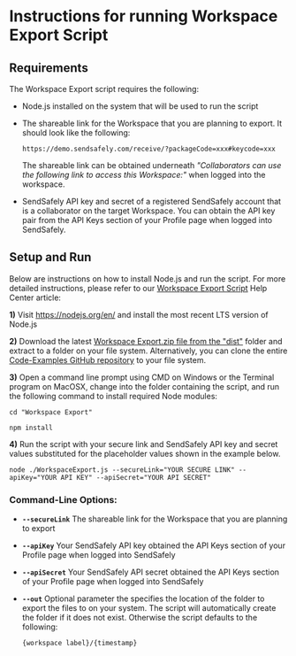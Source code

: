 # Instructions for running Workspace Export Script

## Requirements
The Workspace Export script requires the following:

* Node.js installed on the system that will be used to run the script
* The shareable link for the Workspace that you are planning to export. It should look like the following:

   `https://demo.sendsafely.com/receive/?packageCode=xxx#keycode=xxx`

  The shareable link can be obtained underneath *"Collaborators can use the following link to access this Workspace:"* when logged into the workspace.
  
* SendSafely API key and secret of a registered SendSafely account that is a collaborator on the target Workspace. You can obtain the API key pair from the API Keys section of your Profile page when logged into SendSafely.

## Setup and Run
Below are instructions on how to install Node.js and run the script. For more detailed instructions, please refer to our [Workspace Export Script](https://sendsafely.zendesk.com/hc/en-us/articles/360053313191) Help Center article:

**1)** Visit https://nodejs.org/en/ and install the most recent LTS version of Node.js

**2)** Download the latest [Workspace Export.zip file from the "dist"](https://github.com/SendSafely/Code-Examples/tree/master/Workspace%20Export/dist) folder and extract to a folder on your file system. Alternatively, you can clone the entire [Code-Examples GitHub repository](https://github.com/SendSafely/Code-Examples.git) to your file system.

**3)** Open a command line prompt using CMD on Windows or the Terminal program on MacOSX, change into the folder containing the script, and run the following command to install required Node modules: 

`cd "Workspace Export"`
                                                                                          
`npm install`

**4)** Run the script with your secure link and SendSafely API key and secret values substituted for the placeholder values shown in the example below.
 
`
node ./WorkspaceExport.js --secureLink="YOUR SECURE LINK" --apiKey="YOUR API KEY" --apiSecret="YOUR API SECRET" 
`
### Command-Line Options:
 
 - **`--secureLink`** The shareable link for the Workspace that you are planning to export
 - **`--apiKey`** Your SendSafely API key obtained the API Keys section of your Profile page when logged into SendSafely
 - **`--apiSecret`** Your SendSafely API secret obtained the API Keys section of your Profile page when logged into SendSafely
 - **`--out`** Optional parameter the specifies the location of the folder to export the files to on your system. The script will automatically create the folder if it does not exist. Otherwise the script defaults to the following:
 
   `{workspace label}/{timestamp}`
    
    

 

